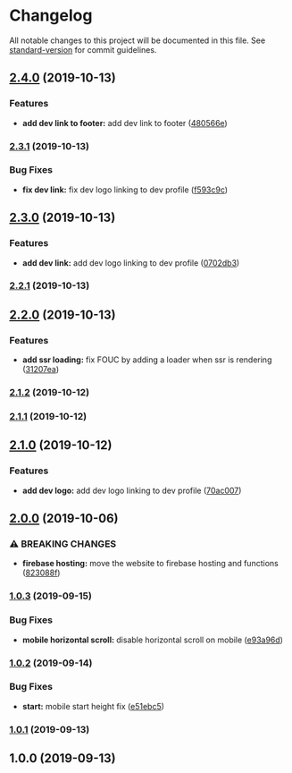 # Changelog

All notable changes to this project will be documented in this file. See [standard-version](https://github.com/conventional-changelog/standard-version) for commit guidelines.

## [2.4.0](https://github.com/KiritchoukC/kiritchoukc/compare/v2.3.1...v2.4.0) (2019-10-13)


### Features

* **add dev link to footer:** add dev link to footer ([480566e](https://github.com/KiritchoukC/kiritchoukc/commit/480566e))

### [2.3.1](https://github.com/KiritchoukC/kiritchoukc/compare/v2.3.0...v2.3.1) (2019-10-13)


### Bug Fixes

* **fix dev link:** fix dev logo linking to dev profile ([f593c9c](https://github.com/KiritchoukC/kiritchoukc/commit/f593c9c))

## [2.3.0](https://github.com/KiritchoukC/kiritchoukc/compare/v2.2.1...v2.3.0) (2019-10-13)


### Features

* **add dev link:** add dev logo linking to dev profile ([0702db3](https://github.com/KiritchoukC/kiritchoukc/commit/0702db3))

### [2.2.1](https://github.com/KiritchoukC/kiritchoukc/compare/v2.2.0...v2.2.1) (2019-10-13)

## [2.2.0](https://github.com/KiritchoukC/kiritchoukc/compare/v2.1.2...v2.2.0) (2019-10-13)


### Features

* **add ssr loading:** fix FOUC by adding a loader when ssr is rendering ([31207ea](https://github.com/KiritchoukC/kiritchoukc/commit/31207ea))

### [2.1.2](https://github.com/KiritchoukC/kiritchoukc/compare/v2.1.1...v2.1.2) (2019-10-12)

### [2.1.1](https://github.com/KiritchoukC/kiritchoukc/compare/v2.1.0...v2.1.1) (2019-10-12)

## [2.1.0](https://github.com/KiritchoukC/kiritchoukc/compare/v3.0.0...v2.1.0) (2019-10-12)

### Features

- **add dev logo:** add dev logo linking to dev profile ([70ac007](https://github.com/KiritchoukC/kiritchoukc/commit/70ac007))

## [2.0.0](https://github.com/KiritchoukC/kiritchoukc/compare/v1.0.3...v2.0.0) (2019-10-06)

### ⚠ BREAKING CHANGES

- **firebase hosting:** move the website to firebase hosting and functions ([823088f](https://github.com/KiritchoukC/kiritchoukc/commit/823088f))

### [1.0.3](https://github.com/KiritchoukC/kiritchoukc/compare/v1.0.2...v1.0.3) (2019-09-15)

### Bug Fixes

- **mobile horizontal scroll:** disable horizontal scroll on mobile ([e93a96d](https://github.com/KiritchoukC/kiritchoukc/commit/e93a96d))

### [1.0.2](https://github.com/KiritchoukC/kiritchoukc/compare/v1.0.1...v1.0.2) (2019-09-14)

### Bug Fixes

- **start:** mobile start height fix ([e51ebc5](https://github.com/KiritchoukC/kiritchoukc/commit/e51ebc5))

### [1.0.1](https://github.com/KiritchoukC/kiritchoukc/compare/v1.0.0...v1.0.1) (2019-09-13)

## 1.0.0 (2019-09-13)
